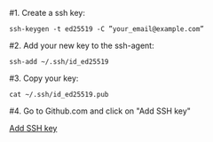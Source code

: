 #1. Create a ssh key:

```
ssh-keygen -t ed25519 -C ”your_email@example.com”
```

#2. Add your new key to the ssh-agent:

```
ssh-add ~/.ssh/id_ed25519
```

#3. Copy your key:

```
cat ~/.ssh/id_ed25519.pub
```

#4. Go to Github.com and click on "Add SSH key"

[Add SSH key](github.com/settings/keys)
